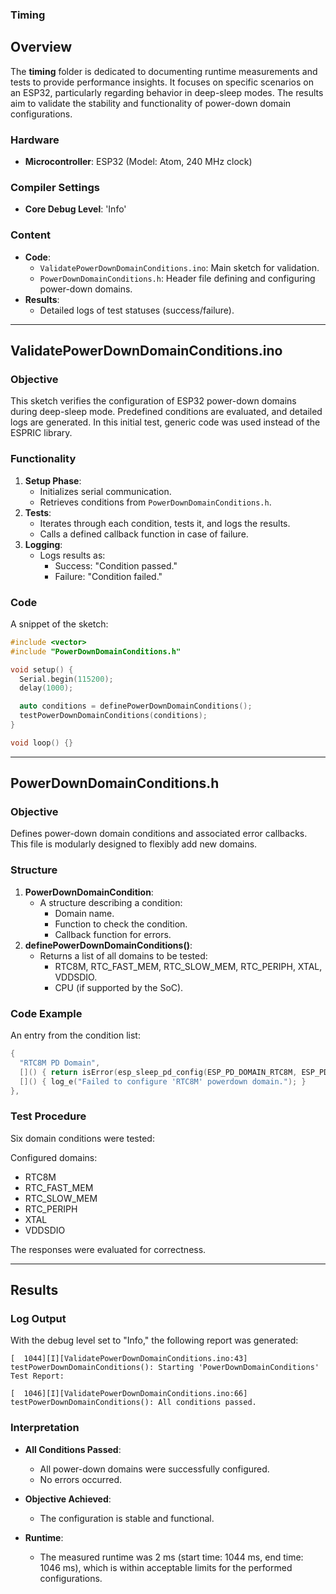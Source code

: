 ### Timing

## Overview
The **timing** folder is dedicated to documenting runtime measurements and tests to provide performance insights. It focuses on specific scenarios on an ESP32, particularly regarding behavior in deep-sleep modes. The results aim to validate the stability and functionality of power-down domain configurations.

### Hardware
- **Microcontroller**: ESP32 (Model: Atom, 240 MHz clock)

### Compiler Settings
- **Core Debug Level**: 'Info'

### Content
- **Code**:
  - `ValidatePowerDownDomainConditions.ino`: Main sketch for validation.
  - `PowerDownDomainConditions.h`: Header file defining and configuring power-down domains.
- **Results**:
  - Detailed logs of test statuses (success/failure).

---

## ValidatePowerDownDomainConditions.ino

### Objective
This sketch verifies the configuration of ESP32 power-down domains during deep-sleep mode. Predefined conditions are evaluated, and detailed logs are generated. In this initial test, generic code was used instead of the ESPRIC library.

### Functionality
1. **Setup Phase**:
   - Initializes serial communication.
   - Retrieves conditions from `PowerDownDomainConditions.h`.
2. **Tests**:
   - Iterates through each condition, tests it, and logs the results.
   - Calls a defined callback function in case of failure.
3. **Logging**:
   - Logs results as:
     - Success: "Condition passed."
     - Failure: "Condition failed."

### Code
A snippet of the sketch:
```cpp
#include <vector>
#include "PowerDownDomainConditions.h"

void setup() {
  Serial.begin(115200);
  delay(1000);

  auto conditions = definePowerDownDomainConditions();
  testPowerDownDomainConditions(conditions);
}

void loop() {}
```

---

## PowerDownDomainConditions.h

### Objective
Defines power-down domain conditions and associated error callbacks. This file is modularly designed to flexibly add new domains.

### Structure
1. **PowerDownDomainCondition**:
   - A structure describing a condition:
     - Domain name.
     - Function to check the condition.
     - Callback function for errors.
2. **definePowerDownDomainConditions()**:
   - Returns a list of all domains to be tested:
     - RTC8M, RTC_FAST_MEM, RTC_SLOW_MEM, RTC_PERIPH, XTAL, VDDSDIO.
     - CPU (if supported by the SoC).

### Code Example
An entry from the condition list:
```cpp
{
  "RTC8M PD Domain",
  []() { return isError(esp_sleep_pd_config(ESP_PD_DOMAIN_RTC8M, ESP_PD_OPTION_OFF), "RTC8M"); },
  []() { log_e("Failed to configure 'RTC8M' powerdown domain."); }
},
```

### Test Procedure
Six domain conditions were tested: 

Configured domains:
- RTC8M
- RTC_FAST_MEM
- RTC_SLOW_MEM
- RTC_PERIPH
- XTAL
- VDDSDIO

The responses were evaluated for correctness.

---

## Results

### Log Output
With the debug level set to "Info," the following report was generated:
```log
[  1044][I][ValidatePowerDownDomainConditions.ino:43] testPowerDownDomainConditions(): Starting 'PowerDownDomainConditions' Test Report:

[  1046][I][ValidatePowerDownDomainConditions.ino:66] testPowerDownDomainConditions(): All conditions passed.
```

### Interpretation

- **All Conditions Passed**:
  - All power-down domains were successfully configured.
  - No errors occurred.

- **Objective Achieved**:
  - The configuration is stable and functional.
  
- **Runtime**:
  - The measured runtime was 2 ms (start time: 1044 ms, end time: 1046 ms), which is within acceptable limits for the performed configurations.

